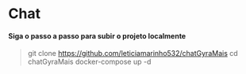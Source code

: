 # Chat

#### Siga o passo a passo para subir o projeto localmente

> git clone https://github.com/leticiamarinho532/chatGyraMais
> cd chatGyraMais
> docker-compose up -d